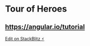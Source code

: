 # Tour of Heroes
## https://angular.io/tutorial

[Edit on StackBlitz ⚡️](https://stackblitz.com/edit/angular-ivy-eyir3s)
